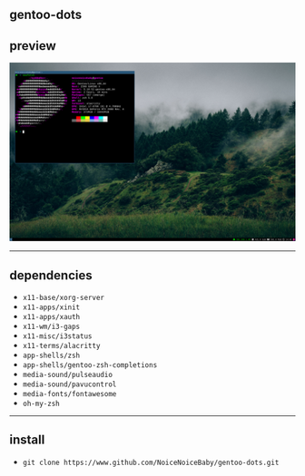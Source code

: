 ## gentoo-dots
## preview
<p align="center">
<img src=desktop.png>
</p>

---   
## dependencies 
* `x11-base/xorg-server`
* `x11-apps/xinit`
* `x11-apps/xauth`
* `x11-wm/i3-gaps`
* `x11-misc/i3status`
* `x11-terms/alacritty` 
* `app-shells/zsh`
* `app-shells/gentoo-zsh-completions`
* `media-sound/pulseaudio`
* `media-sound/pavucontrol`
* `media-fonts/fontawesome`
* `oh-my-zsh`

---
## install
* `git clone https://www.github.com/NoiceNoiceBaby/gentoo-dots.git`
